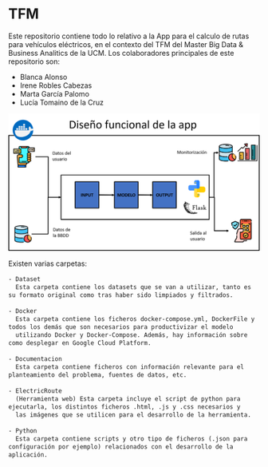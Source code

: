 # TFM

Este repositorio contiene todo lo relativo a la App para el calculo de rutas para vehículos eléctricos, en el contexto del TFM del Master Big Data & Business Analitics de la UCM.
Los colaboradores principales de este repositorio son:
- Blanca Alonso
- Irene Robles Cabezas
- Marta García Palomo
- Lucía Tomaino de la Cruz

![Diseño funcional de la app](Documentacion/PlanteamientoProblema/Disenofuncional.png)

Existen varias carpetas:

	- Dataset
	  Esta carpeta contiene los datasets que se van a utilizar, tanto es su formato original como tras haber sido limpiados y filtrados.

	- Docker
	  Esta carpeta contiene los ficheros docker-compose.yml, DockerFile y todos los demás que son necesarios para productivizar el modelo
	  utilizando Docker y Docker-Compose. Además, hay información sobre como desplegar en Google Cloud Platform.

	- Documentacion
	  Esta carpeta contiene ficheros con información relevante para el planteamiento del problema, fuentes de datos, etc.

	- ElectricRoute
      (Herramienta web) Esta carpeta incluye el script de python para ejecutarla, los distintos ficheros .html, .js y .css necesarios y
	  las imágenes que se utilicen para el desarrollo de la herramienta.

	- Python
	  Esta carpeta contiene scripts y otro tipo de ficheros (.json para configuración por ejemplo) relacionados con el desarrollo de la aplicación.
